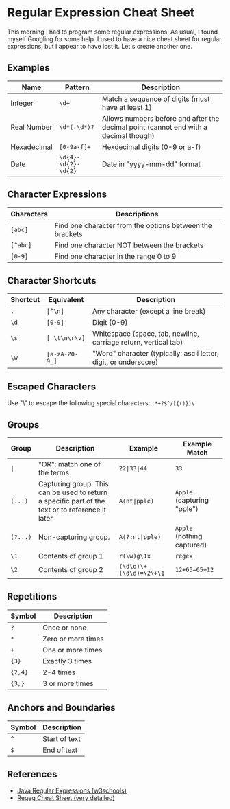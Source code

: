 # Regular Expression Cheat Sheet

This morning I had to program some regular expressions.  As usual, I found myself Googling for some help. I used to have a nice cheat sheet for regular expressions, but I appear to have lost it. Let's create another one.

## Examples

| Name | Pattern | Description |
|------|---------|-------------|
| Integer | ```\d+``` | Match a sequence of digits (must have at least 1) |
| Real Number | ```\d*(.\d*)?``` | Allows numbers before and after the decimal point (cannot end with a decimal though) |
| Hexadecimal | ```[0-9a-f]+``` | Hexdecimal digits (0-9 or a-f) |
| Date        | ```\d{4}-\d{2}-\d{2}``` | Date in "yyyy-mm-dd" format |

## Character Expressions

| Characters   | Descriptions |
|--------------|--------------|
| ```[abc]```  | Find one character from the options between the brackets |
| ```[^abc]``` | Find one character NOT between the brackets |
| ```[0-9]```  | Find one character in the range 0 to 9 |

## Character Shortcuts

| Shortcut | Equivalent | Description |
|----------|------------|-------------|
| ```.```  | ```[^\n]``` | Any character (except a line break) |
| ```\d``` | ```[0-9]``` | Digit (0-9) |
| ```\s``` | ```[ \t\n\r\v]``` | Whitespace (space, tab, newline, carriage return, vertical tab) |
| ```\w``` | ```[a-zA-Z0-9_]``` | "Word" character (typically: ascii letter, digit, or underscore) |

## Escaped Characters

Use "\\" to escape the following special characters: ```.*+?$^/[{()}]\```

## Groups

| Group        | Description | Example | Example Match |
|--------------|-------------|---------|---------------|
| ```\|```      | "OR": match one of the terms |	```22\|33\|44``` | ```33``` |
| ```(...)```  | Capturing group.  This can be used to return a specific part of the text or to reference it later | ```A(nt\|pple)``` | ```Apple``` (capturing "pple") |
| ```(?...)``` | Non-capturing group.	| ```A(?:nt\|pple)``` | ```Apple``` (nothing captured) |
| ```\1```     | Contents of group 1	| ```r(\w)g\1x``` | ```regex``` |
| ```\2```     | Contents of group 2	| ```(\d\d)\+(\d\d)=\2\+\1``` | ```12+65=65+12``` |

## Repetitions

| Symbol      | Description        |
|-------------|--------------------|
| ```?```     | Once or none       |
| ```*```     | Zero or more times |
| ```+```     | One or more times  |
| ```{3}```   | Exactly 3 times    |
| ```{2,4}``` | 2-4 times          |
| ```{3,}```  | 3 or more times    |

## Anchors and Boundaries

| Symbol  | Description   |
|---------|---------------|
| ```^``` | Start of text |
| ```$``` | End of text   |

## References

* [Java Regular Expressions (w3schools)](https://www.w3schools.com/java/java_regex.asp)
* [Regeg Cheat Sheet (very detailed)](https://www.rexegg.com/regex-quickstart.html)
